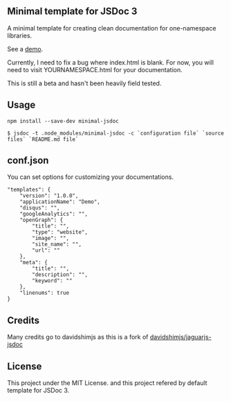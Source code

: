 Minimal template for JSDoc 3
---
A minimal template for creating clean documentation for one-namespace libraries.

See a [demo](https://rawgit.com/chiedolabs/objob/master/docs/ob.html).

Currently, I need to fix a bug where index.html is blank. For now, you will need to visit YOURNAMESPACE.html for your documentation.

This is still a beta and hasn't been heavily field tested.

Usage
---

```
npm install --save-dev minimal-jsdoc
```

```
$ jsdoc -t .node_modules/minimal-jsdoc -c `configuration file` `source files` `README.md file`
```

conf.json
---
You can set options for customizing your documentations.

```
"templates": {
	"version": "1.0.0",
    "applicationName": "Demo",
    "disqus": "",
    "googleAnalytics": "",
    "openGraph": {
        "title": "",
        "type": "website",
        "image": "",
        "site_name": "",
        "url": ""
    },
    "meta": {
        "title": "",
        "description": "",
        "keyword": ""
    },
    "linenums": true
}
```

Credits
---
Many credits go to davidshimjs as this is a fork of [davidshimjs/jaguarjs-jsdoc](https://github.com/davidshimjs/jaguarjs-jsdoc)

License
---
This project under the MIT License. and this project refered by default template for JSDoc 3.

